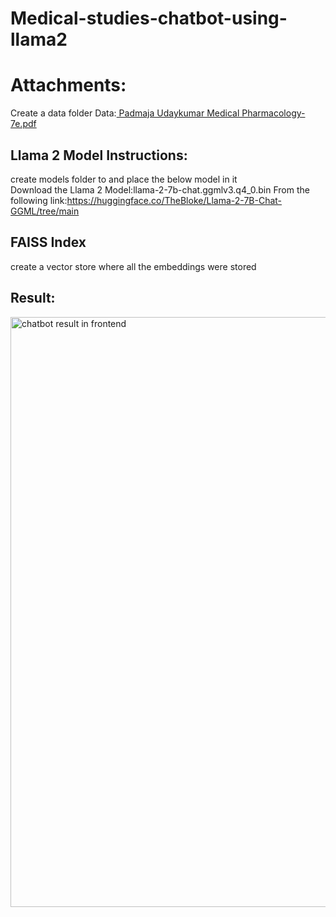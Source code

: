 # Medical-studies-chatbot-using-llama2


# Attachments:
Create a data folder
Data:[ Padmaja Udaykumar Medical Pharmacology-7e.pdf](https://drive.google.com/file/d/1VcQmLazPV8CWOYLfPOVs966nwux6TL_H/view?usp=sharing)

## Llama 2 Model Instructions: 
create models folder to and place the below model in it  
Download the Llama 2 Model:llama-2-7b-chat.ggmlv3.q4_0.bin
From the following link:https://huggingface.co/TheBloke/Llama-2-7B-Chat-GGML/tree/main 

## FAISS Index
create a vector store where all the embeddings were stored


## Result:
<img width="944" alt="chatbot result in frontend" src="https://github.com/user-attachments/assets/6b945bc8-7602-4c3f-9509-0d493370fc2a">
